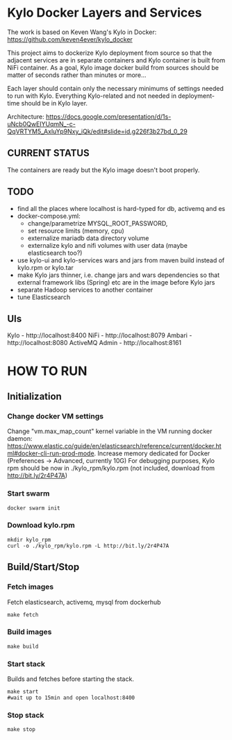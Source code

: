 # Kylo Docker Layers and Services

The work is based on Keven Wang's Kylo in Docker: https://github.com/keven4ever/kylo_docker

This project aims to dockerize Kylo deployment from source so that the adjacent services are in separate containers and Kylo container is built from NiFi container.
As a goal, Kylo image docker build from sources should be matter of seconds rather than minutes or more...

Each layer should contain only the necessary minimums of settings needed to run with Kylo.
Everything Kylo-related and not needed in deployment-time should be in Kylo layer.

Architecture:
https://docs.google.com/presentation/d/1s-uNcb0QwEIYUqmN_-c-QqVRTYM5_AxluYp9Nxy_iQk/edit#slide=id.g226f3b27bd_0_29

## CURRENT STATUS
The containers are ready but the Kylo image doesn't boot properly.

## TODO
- find all the places where localhost is hard-typed for db, activemq and es
- docker-compose.yml:
    - change/parametrize MYSQL_ROOT_PASSWORD,
    - set resource limits (memory, cpu)
    - externalize mariadb data directory volume
    - externalize kylo and nifi volumes with user data (maybe elasticsearch too?)
- use kylo-ui and kylo-services wars and jars from maven build instead of kylo.rpm or kylo.tar
- make Kylo jars thinner, i.e. change jars and wars dependencies so that external framework libs (Spring) etc are in the image before Kylo jars
- separate Hadoop services to another container
- tune Elasticsearch

## UIs

Kylo - http://localhost:8400
NiFi - http://localhost:8079
Ambari - http://localhost:8080
ActiveMQ Admin - http://localhost:8161


# HOW TO RUN

## Initialization
### Change docker VM settings
Change "vm.max_map_count" kernel variable in the VM running docker daemon: https://www.elastic.co/guide/en/elasticsearch/reference/current/docker.html#docker-cli-run-prod-mode.
Increase memory dedicated for Docker (Preferences -> Advanced, currently 10G)
For debugging purposes, Kylo rpm should be now in ./kylo_rpm/kylo.rpm (not included, download from http://bit.ly/2r4P47A)

### Start swarm
```
docker swarm init
```

### Download kylo.rpm
```
mkdir kylo_rpm
curl -o ./kylo_rpm/kylo.rpm -L http://bit.ly/2r4P47A
```

## Build/Start/Stop

### Fetch images
Fetch elasticsearch, activemq, mysql from dockerhub

```
make fetch
```

### Build images
```
make build
```

### Start stack
Builds and fetches before starting the stack.

```
make start
#wait up to 15min and open localhost:8400
```

### Stop stack
```
make stop
```